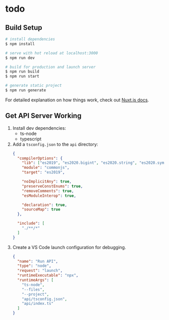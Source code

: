 # todo

## Build Setup

```bash
# install dependencies
$ npm install

# serve with hot reload at localhost:3000
$ npm run dev

# build for production and launch server
$ npm run build
$ npm run start

# generate static project
$ npm run generate
```

For detailed explanation on how things work, check out [Nuxt.js docs](https://nuxtjs.org).

## Get API Server Working

1. Install dev dependencies:
    - ts-node
    - typescript
2. Add a `tsconfig.json` to the `api` directory:
    ```json
    {
      "compilerOptions": {
        "lib": ["es2019", "es2020.bigint", "es2020.string", "es2020.symbol.wellknown"],
        "module": "commonjs",
        "target": "es2019",

        "noImplicitAny": true,
        "preserveConstEnums": true,
        "removeComments": true,
        "esModuleInterop": true,

        "declaration": true,
        "sourceMap": true
      },

      "include": [
        "./**/*"
      ]
    }
    ```
3. Create a VS Code launch configuration for debugging.
    ```json
    {
      "name": "Run API",
      "type": "node",
      "request": "launch",
      "runtimeExecutable": "npx",
      "runtimeArgs": [
        "ts-node",
        "--files",
        "--project",
        "api/tsconfig.json",
        "api/index.ts"
      ]
    }
    ```